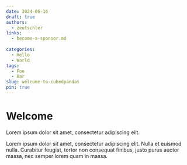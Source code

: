 ```yaml
---
date: 2024-06-16 
draft: true 
authors:
  - zeutschler
links:
  - become-a-sponsor.md
  
categories:
  - Hello
  - World
tags:
  - Foo
  - Bar
slug: welcome-to-cubedpandas
pin: true
---
```


# Welcome
Lorem ipsum dolor sit amet, consectetur adipiscing elit. 

<!-- more -->

Lorem ipsum dolor sit amet, consectetur adipiscing elit. Nulla et euismod
nulla. Curabitur feugiat, tortor non consequat finibus, justo purus auctor
massa, nec semper lorem quam in massa.

